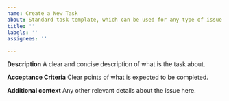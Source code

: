 ```yaml
---
name: Create a New Task
about: Standard task template, which can be used for any type of issue.
title: ''
labels: ''
assignees: ''

---
```


**Description**
A clear and concise description of what is the task about.

**Acceptance Criteria**
Clear points of what is expected to be completed.

**Additional context**
Any other relevant details about the issue here.
